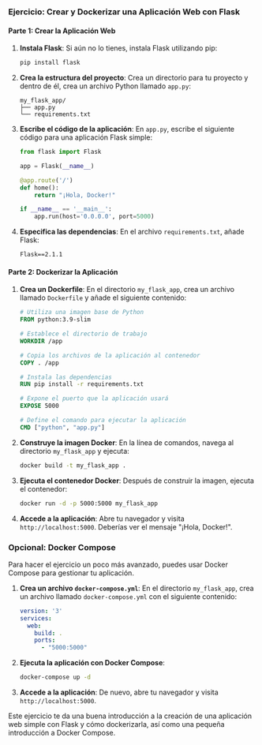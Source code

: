 ### Ejercicio: Crear y Dockerizar una Aplicación Web con Flask

#### Parte 1: Crear la Aplicación Web

1. **Instala Flask**: Si aún no lo tienes, instala Flask utilizando pip:
   ```bash
   pip install flask
   ```

2. **Crea la estructura del proyecto**: Crea un directorio para tu proyecto y dentro de él, crea un archivo Python llamado `app.py`:
   ```plaintext
   my_flask_app/
   ├── app.py
   └── requirements.txt
   ```

3. **Escribe el código de la aplicación**: En `app.py`, escribe el siguiente código para una aplicación Flask simple:
   ```python
   from flask import Flask

   app = Flask(__name__)

   @app.route('/')
   def home():
       return "¡Hola, Docker!"

   if __name__ == '__main__':
       app.run(host='0.0.0.0', port=5000)
   ```

4. **Especifica las dependencias**: En el archivo `requirements.txt`, añade Flask:
   ```plaintext
   Flask==2.1.1
   ```

#### Parte 2: Dockerizar la Aplicación

1. **Crea un Dockerfile**: En el directorio `my_flask_app`, crea un archivo llamado `Dockerfile` y añade el siguiente contenido:
   ```Dockerfile
   # Utiliza una imagen base de Python
   FROM python:3.9-slim

   # Establece el directorio de trabajo
   WORKDIR /app

   # Copia los archivos de la aplicación al contenedor
   COPY . /app

   # Instala las dependencias
   RUN pip install -r requirements.txt

   # Expone el puerto que la aplicación usará
   EXPOSE 5000

   # Define el comando para ejecutar la aplicación
   CMD ["python", "app.py"]
   ```

2. **Construye la imagen Docker**: En la línea de comandos, navega al directorio `my_flask_app` y ejecuta:
   ```bash
   docker build -t my_flask_app .
   ```

3. **Ejecuta el contenedor Docker**: Después de construir la imagen, ejecuta el contenedor:
   ```bash
   docker run -d -p 5000:5000 my_flask_app
   ```

4. **Accede a la aplicación**: Abre tu navegador y visita `http://localhost:5000`. Deberías ver el mensaje "¡Hola, Docker!".

### Opcional: Docker Compose

Para hacer el ejercicio un poco más avanzado, puedes usar Docker Compose para gestionar tu aplicación.

1. **Crea un archivo `docker-compose.yml`**: En el directorio `my_flask_app`, crea un archivo llamado `docker-compose.yml` con el siguiente contenido:
   ```yaml
   version: '3'
   services:
     web:
       build: .
       ports:
         - "5000:5000"
   ```

2. **Ejecuta la aplicación con Docker Compose**:
   ```bash
   docker-compose up -d
   ```

3. **Accede a la aplicación**: De nuevo, abre tu navegador y visita `http://localhost:5000`.

Este ejercicio te da una buena introducción a la creación de una aplicación web simple con Flask y cómo dockerizarla, así como una pequeña introducción a Docker Compose.
